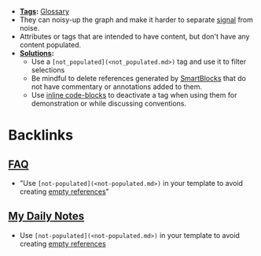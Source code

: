 - **[Tags](<Tags.md>):** [Glossary](<Glossary.md>)
- They can noisy-up the graph and make it harder to separate [signal](<signal.md>) from noise.
- Attributes or tags that are intended to have content, but don't have any content populated. 
- **[Solutions](<Solutions.md>):**
    - Use a `[not_populated](<not_populated.md>)` tag and use it to filter selections
    - Be mindful to delete references generated by [SmartBlocks](<SmartBlocks.md>) that do not have commentary or annotations added to them.
    - Use [inline code-blocks](<inline code-blocks.md>) to deactivate a tag when using them for demonstration or while discussing conventions.

# Backlinks
## [FAQ](<FAQ.md>)
- "Use `[not-populated](<not-populated.md>)` in your template to avoid creating [empty references](<empty references.md>)"

## [My Daily Notes](<My Daily Notes.md>)
- Use `[not-populated](<not-populated.md>)` in your template to avoid creating [empty references](<empty references.md>)

